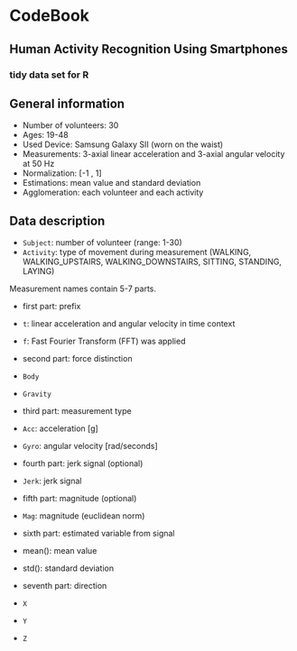 # CodeBook

## Human Activity Recognition Using Smartphones 
### tidy data set for R

## General information
 * Number of volunteers: 30
 * Ages: 19-48
 * Used Device: Samsung Galaxy SII (worn on the waist)
 * Measurements: 3-axial linear acceleration and 3-axial angular velocity at 50 Hz
 * Normalization: [-1 , 1]
 * Estimations: mean value and standard deviation
 * Agglomeration: each volunteer and each activity

## Data description
 * `Subject`:  number of volunteer (range: 1-30)
 * `Activity`: type of movement during measurement (WALKING, WALKING_UPSTAIRS, WALKING_DOWNSTAIRS, SITTING, STANDING, LAYING)

Measurement names contain 5-7 parts.
 * first part: prefix
  * `t`: linear acceleration and angular velocity in time context
  * `f`: Fast Fourier Transform (FFT) was applied
 
 * second part: force distinction
  * `Body`
  * `Gravity`
 
 * third part: measurement type
  * `Acc`: acceleration [g]
  * `Gyro`: angular velocity [rad/seconds]
 
 * fourth part: jerk signal (optional)
  * `Jerk`: jerk signal
 
 * fifth part: magnitude (optional)
  * `Mag`: magnitude (euclidean norm)
  
 * sixth part: estimated variable from signal
  * mean(): mean value
  * std(): standard deviation
 
 * seventh part: direction
  * `X`
  * `Y` 
  * `Z`